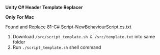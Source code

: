 **Unity C# Header Template Replacer**

**Only For Mac**

Found and Replace 81-C# Script-NewBehaviourScript.cs.txt

1. Download `/src/script_template.sh & /src/template.txt` into same folder
2. Run `./script_template.sh` shell command
